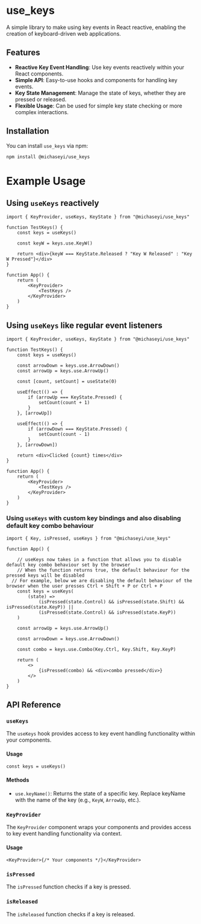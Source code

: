# use_keys

A simple library to make using key events in React reactive, enabling the creation of keyboard-driven web applications.

## Features

- **Reactive Key Event Handling**: Use key events reactively within your React components.
- **Simple API**: Easy-to-use hooks and components for handling key events.
- **Key State Management**: Manage the state of keys, whether they are pressed or released.
- **Flexible Usage**: Can be used for simple key state checking or more complex interactions.

## Installation

You can install `use_keys` via npm:

```bash
npm install @michaseyi/use_keys
```

# Example Usage

## Using `useKeys` reactively

```tsx
import { KeyProvider, useKeys, KeyState } from "@michaseyi/use_keys"

function TestKeys() {
	const keys = useKeys()

	const keyW = keys.use.KeyW()

	return <div>{keyW === KeyState.Released ? "Key W Released" : "Key W Pressed"}</div>
}

function App() {
	return (
		<KeyProvider>
			<TestKeys />
		</KeyProvider>
	)
}
```

## Using `useKeys` like regular event listeners

```tsx
import { KeyProvider, useKeys, KeyState } from "@michaseyi/use_keys"

function TestKeys() {
	const keys = useKeys()

	const arrowDown = keys.use.ArrowDown()
	const arrowUp = keys.use.ArrowUp()

	const [count, setCount] = useState(0)

	useEffect(() => {
		if (arrowUp === KeyState.Pressed) {
			setCount(count + 1)
		}
	}, [arrowUp])

	useEffect(() => {
		if (arrowDown === KeyState.Pressed) {
			setCount(count - 1)
		}
	}, [arrowDown])

	return <div>Clicked {count} times</div>
}

function App() {
	return (
		<KeyProvider>
			<TestKeys />
		</KeyProvider>
	)
}
```
### Using `useKeys` with custom key bindings and also disabling default key combo behaviour

```tsx
import { Key, isPressed, useKeys } from "@michaseyi/use_keys"

function App() {

	// useKeys now takes in a function that allows you to disable default key combo behaviour set by the browser
	// When the function returns true, the default behaviour for the pressed keys will be disabled
  // For example, below we are disabling the default behaviour of the browser when the user presses Ctrl + Shift + P or Ctrl + P
	const keys = useKeys(
		(state) =>
			(isPressed(state.Control) && isPressed(state.Shift) && isPressed(state.KeyP)) ||
			(isPressed(state.Control) && isPressed(state.KeyP))
	)

	const arrowUp = keys.use.ArrowUp()

	const arrowDown = keys.use.ArrowDown()

	const combo = keys.use.Combo(Key.Ctrl, Key.Shift, Key.KeyP)

	return (
		<>
			{isPressed(combo) && <div>combo pressed</div>}
		</>
	)
}
```

## API Reference

### `useKeys`

The `useKeys` hook provides access to key event handling functionality within your components.

#### Usage

```tsx
const keys = useKeys()
```

#### Methods

- `use.keyName()`: Returns the state of a specific key. Replace keyName with the name of the key (e.g., `KeyW`, `ArrowUp`, etc.).

### `KeyProvider`

The `KeyProvider` component wraps your components and provides access to key event handling functionality via context.

#### Usage

```tsx
<KeyProvider>{/* Your components */}</KeyProvider>
```
### `isPressed`
The `isPressed` function checks if a key is pressed.

### `isReleased`
The `isReleased` function checks if a key is released.
